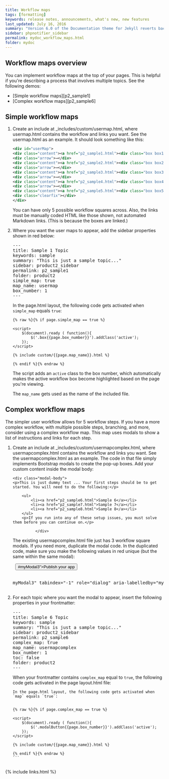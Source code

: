 ```yaml
---
title: Workflow maps
tags: [formatting]
keywords: release notes, announcements, what's new, new features
last_updated: July 16, 2016
summary: "Version 6.0 of the Documentation theme for Jekyll reverts back to relative links so you can view the files offline. Additionally, you can store pages in subdirectories. Templates for alerts and images are available."
sidebar: phpnotifier_sidebar
permalink: mydoc_workflow_maps.html
folder: mydoc
---
```


## Workflow maps overview

You can implement workflow maps at the top of your pages. This is helpful if you're describing a process that involves multiple topics. See the following demos:

*  [Simple workflow maps][p2_sample1]
*  [Complex workflow maps][p2_sample6]


## Simple workflow maps

1.  Create an include at \_includes/custom/usermap.html, where usermap.html contains the workflow and links you want. See the usermap.html as an example. It should look something like this:

    ```xml  
    <div id="userMap">
    <div class="content"><a href="p2_sample1.html"><div class="box box1">Connect to ADB</div></a></div>
    <div class="arrow">→</div>
    <div class="content"><a href="p2_sample2.html"><div class="box box2">Download and Build the Starter Kit</div></a></div>
    <div class="arrow">→</div>
    <div class="content"><a href="p2_sample3.html"><div class="box box3">Take a Tour</div></a></div>
    <div class="arrow">→</div>
    <div class="content"><a href="p2_sample4.html"><div class="box box4">Load Your Widgets</div></a></div>
    <div class="arrow">→</div>
    <div class="content"><a href="p2_sample5.html"><div class="box box5">Query for Something</div></a></div>
    <div class="clearfix"></div>
    </div>
    ```
    
    You can have only 5 possible workflow squares across. Also, the links must be manually coded HTML like those shown, not automated Markdown links. (This is because the boxes are linked.)
    
2.  Where you want the user maps to appear, add the sidebar properties shown in red below:

    <pre>
    ---
    title: Sample 1 Topic
    keywords: sample
    summary: "This is just a sample topic..."
    sidebar: product2_sidebar
    permalink: p2_sample1
    folder: product2
    <span class="red">simple_map</span>: true
    <span class="red">map_name</span>: usermap
    <span class="red">box_number</span>: 1
    ---
    </pre>
    
    In the page.html layout, the following code gets activated when `simple_map` equals `true`:
    
    ```
    {% raw %}{% if page.simple_map == true %}
    
    <script>
        $(document).ready ( function(){
            $('.box{{page.box_number}}').addClass('active');
        });
    </script>
    
    {% include custom/{{page.map_name}}.html %}
    
    {% endif %}{% endraw %}
    ```
    
    The script adds an `active` class to the box number, which automatically makes the active workflow box become highlighted based on the page you're viewing. 
    
    The `map_name` gets used as the name of the included file.

## Complex workflow maps

The simpler user workflow allows for 5 workflow steps. If you have a more complex workflow, with multiple possible steps, branching, and more, consider using a complex workflow map. This map uses modals to show a list of instructions and links for each step.

1.  Create an include at \_includes/custom/usermapcomplex.html, where usermapcomplex.html contains the workflow and links you want. See the usermapcomplex.html as an example. The code in that file simply implements Bootstrap modals to create the pop-up boxes. Add your custom content inside the modal body:

    ```
    <div class="modal-body">
    <p>This is just dummy text ... Your first steps should be to get started. You will need to do the following:</p>
    
        <ul>
            <li><a href="p2_sample6.html">Sample 6</a></li>
            <li><a href="p2_sample7.html">Sample 7</a></li>
            <li><a href="p2_sample8.html">Sample 8</a></li>
        </ul>
        <p>If you run into any of these setup issues, you must solve them before you can continue on.</p>
    
              </div>
     ```
     
     The existing usermapcomplex.html file just has 3 workflow square modals. If you need more, duplicate the modal code. In the duplicated code, make sure you make the following values in red unique (but the same within the same modal):
     
     <pre>
     <button type="button" class="btn btn-default btn-lg modalButton3" data-toggle="modal" data-target="<span class="red">#myModal3</span>">Publish your app</button>
           <!-- Modal -->
           <div class="modal fade" id="<span class="red">myModal3</span>" tabindex="-1" role="dialog" aria-labelledby="myModalLabel">
     </pre>

2.  For each topic where you want the modal to appear, insert the following properties in your frontmatter:

    <pre>
    ---
    title: Sample 6 Topic
    keywords: sample
    summary: "This is just a sample topic..."
    sidebar: product2_sidebar
    permalink: p2_sample6
    <span class="red">complex_map: true</span>
    <span class="red">map_name: usermapcomplex</span>
    <span class="red">box_number: 1</span>
    toc: false
    folder: product2
    ---
    </pre>

    When your frontmatter contains `complex_map` equal to `true`, the following code gets activated in the page layout.html file:
    
    ```
    In the page.html layout, the following code gets activated when `map` equals `true`:
        
     ```
        {% raw %}{% if page.complex_map == true %}
        
        <script>
            $(document).ready ( function(){
                $('.modalButton{{page.box_number}}').addClass('active');
            });
        </script>
        
        {% include custom/{{page.map_name}}.html %}
        
        {% endif %}{% endraw %}
        ```
     ```
     
{% include links.html %}